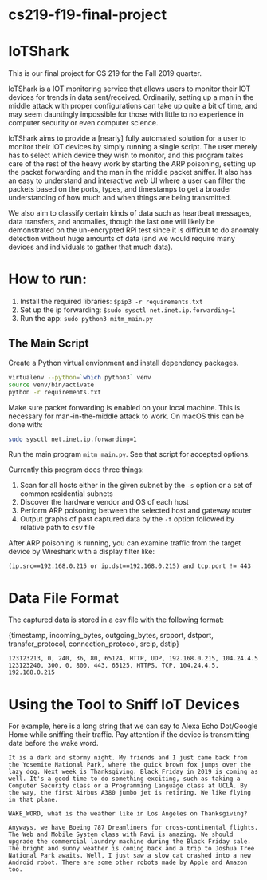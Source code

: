 # cs219-f19-final-project
# IoTShark

This is our final project for CS 219 for the Fall 2019 quarter. 

IoTShark is a IOT monitoring service that allows users to monitor their IOT devices for trends in data sent/received.
Ordinarily, setting up a man in the middle attack with proper configurations can take up quite a bit of time, and 
may seem dauntingly impossible for those with little to no experience in computer security or even computer science.

IoTShark aims to provide a [nearly] fully automated solution for a user to monitor their IOT devices by simply running 
a single script. The user merely has to select which device they wish to monitor, and this program takes care of the 
rest of the heavy work by starting the ARP poisoning, setting up the packet forwarding and the man in the middle 
packet sniffer. It also has an easy to understand and interactive web UI where a user can filter the packets based on 
the ports, types, and timestamps to get a broader understanding of how much and when things are being transmitted.

We also aim to classify certain kinds of data such as heartbeat messages, data transfers, and anomalies, though the 
last one will likely be demonstrated on the un-encrypted RPi test since it is difficult to do anomaly detection without
huge amounts of data (and we would require many devices and individuals to gather that much data). 

# How to run:

1. Install the required libraries: `$pip3 -r requirements.txt`
2. Set up the ip forwarding: `$sudo sysctl net.inet.ip.forwarding=1`
3. Run the app: `sudo python3 mitm_main.py`

## The Main Script
Create a Python virtual envionment and install dependency packages.

```sh
virtualenv --python=`which python3` venv
source venv/bin/activate
python -r requirements.txt
```

Make sure packet forwarding is enabled on your local machine. This is necessary for man-in-the-middle attack to work. On macOS this can be done with:

```sh
sudo sysctl net.inet.ip.forwarding=1
```

Run the main program `mitm_main.py`. See that script for accepted options.

Currently this program does three things:
1. Scan for all hosts either in the given subnet by the `-s` option or a set of common residential subnets
2. Discover the hardware vendor and OS of each host
3. Perform ARP poisoning between the selected host and gateway router
4. Output graphs of past captured data by the `-f` option followed by relative path to csv file

After ARP poisoning is running, you can examine traffic from the target device by Wireshark with a display filter like: 

```
(ip.src==192.168.0.215 or ip.dst==192.168.0.215) and tcp.port != 443
```

# Data File Format

The captured data is stored in a csv file with the following format:

{timestamp, incoming_bytes, outgoing_bytes, srcport, dstport, transfer_protocol, connection_protocol, srcip, dstip}

``` CSV
123123213, 0, 240, 36, 80, 65124, HTTP, UDP, 192.168.0.215, 104.24.4.5
123123240, 300, 0, 800, 443, 65125, HTTPS, TCP, 104.24.4.5, 192.168.0.215
```

# Using the Tool to Sniff IoT Devices

For example, here is a long string that we can say to Alexa Echo Dot/Google Home while sniffing their traffic. Pay attention if the device is transmitting data before the wake word.

```
It is a dark and stormy night. My friends and I just came back from the Yosemite National Park, where the quick brown fox jumps over the lazy dog. Next week is Thanksgiving. Black Friday in 2019 is coming as well. It's a good time to do something exciting, such as taking a Computer Security class or a Programming Language class at UCLA. By the way, the first Airbus A380 jumbo jet is retiring. We like flying in that plane.

WAKE_WORD, what is the weather like in Los Angeles on Thanksgiving?

Anyways, we have Boeing 787 Dreamliners for cross-continental flights. The Web and Mobile System class with Ravi is amazing. We should upgrade the commercial laundry machine during the Black Friday sale. The bright and sunny weather is coming back and a trip to Joshua Tree National Park awaits. Well, I just saw a slow cat crashed into a new Android robot. There are some other robots made by Apple and Amazon too.
```
